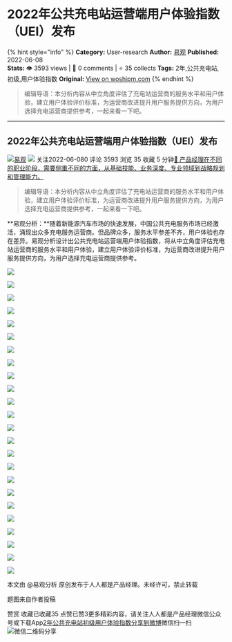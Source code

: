 # 2022年公共充电站运营端用户体验指数（UEI）发布
{% hint style="info" %}
**Category:** User-research
**Author:** [易观](https://www.woshipm.com/u/1372497)
**Published:** 2022-06-08  
**Stats:** 👁️ 3593 views | 💬 0 comments | ⭐ 35 collects
**Tags:** 2年,公共充电站,初级,用户体验指数
**Original:** [View on woshipm.com](https://www.woshipm.com/user-research/5475852.html)
{% endhint %}
> 编辑导语：本分析内容从中立角度评估了充电站运营商的服务水平和用户体验，建立用户体验评价标准，为运营商改进提升用户服务提供方向，为用户选择充电运营商提供参考，一起来看一下吧。

---

## 2022年公共充电站运营端用户体验指数（UEI）发布

[![](https://static.woshipm.com/view/woshipm_api_def_20240319114627_3483.png?imageView2/1/w/72/h/72/q/100)](https://www.woshipm.com/u/1372497)[易观](https://www.woshipm.com/u/1372497) ![](https://static.woshipm.com/tag/1101_1@2x.png) 关注2022-06-080 评论 3593 浏览 35 收藏 5 分钟[🔗 产品经理在不同的职业阶段，需要侧重不同的方面，从基础技能、业务深度、专业领域到战略规划和管理能力。](https://ke.qidianla.com/courses/90pm)

> 编辑导语：本分析内容从中立角度评估了充电站运营商的服务水平和用户体验，建立用户体验评价标准，为运营商改进提升用户服务提供方向，为用户选择充电运营商提供参考，一起来看一下吧。

**易观分析：**随着新能源汽车市场的快速发展，中国公共充电服务市场已经激活，涌现出众多充电服务运营商。但品牌众多，服务水平参差不齐，用户体验也存在差异。易观分析设计出公共充电站运营端用户体验指数，将从中立角度评估充电站运营商的服务水平和用户体验，建立用户体验评价标准，为运营商改进提升用户服务提供方向，为用户选择充电运营商提供参考。

![](https://image.woshipm.com/wp-files/2022/06/iXa1lrWFXYT0cnLnmVjU.jpg)

![](https://image.woshipm.com/wp-files/2022/06/UHQ0EZEtaIySEzPxLtAY.jpg)

![](https://image.woshipm.com/wp-files/2022/06/c9aRq8KPb3qcpTTHoVsN.jpg)

![](https://image.woshipm.com/wp-files/2022/06/Yv4cSC1b5wmbLR3dwz3I.jpg)

![](https://image.woshipm.com/wp-files/2022/06/izG5A6zXZgCY1YVvELJr.jpg)

![](https://image.woshipm.com/wp-files/2022/06/IwVP1w2WHlNZNNyijwur.jpg)

![](https://image.woshipm.com/wp-files/2022/06/tlvCPIsi0jn5sWbaRlq3.jpg)

![](https://image.woshipm.com/wp-files/2022/06/rZObh7MycCOhOmiGCVN9.jpg)

![](https://image.woshipm.com/wp-files/2022/06/duEQ8YphMNbmSF5g3enY.jpg)

![](https://image.woshipm.com/wp-files/2022/06/0F2911XQinKNOZxA8vDS.jpg)

![](https://image.woshipm.com/wp-files/2022/06/c2fz63AICjkAmzhCCLGQ.jpg)

![](https://image.woshipm.com/wp-files/2022/06/j7UGYqVyAHcP91p5Ef85.jpg)

![](https://image.woshipm.com/wp-files/2022/06/czAbcLqwEsySx2KhMKN9.jpg)

![](https://image.woshipm.com/wp-files/2022/06/ZPfxpit687PvGuDebY5A.jpg)

![](https://image.woshipm.com/wp-files/2022/06/iwWyX37duOakciwx6KKH.jpg)

![](https://image.woshipm.com/wp-files/2022/06/wqxPnxmr2YEfYlbH1pJJ.jpg)

![](https://image.woshipm.com/wp-files/2022/06/Cw5smVrBjLpA9ICOXvTI.jpg)

![](https://image.woshipm.com/wp-files/2022/06/VZ3ijSmWgVUqEHfYMMAl.jpg)

![](https://image.woshipm.com/wp-files/2022/06/D7pej3CmwGQ5GVMUC5UA.jpg)

![](https://image.woshipm.com/wp-files/2022/06/ZlseOLLG0cbVLypac3sC.jpg)

![](https://image.woshipm.com/wp-files/2022/06/3CainmY7Rv0AtaRttF09.jpg)

![](https://image.woshipm.com/wp-files/2022/06/fO7s86XXhMacDE1PYh0o.jpg)

![](https://image.woshipm.com/wp-files/2022/06/oEzRKHBv9Ip4WFYTdWov.jpg)

![](https://image.woshipm.com/wp-files/2022/06/fDmZxFCF8PQn6RD1xacW.jpg)

本文由 @易观分析 原创发布于人人都是产品经理。未经许可，禁止转载

题图来自作者投稿

赞赏 收藏已收藏35 点赞已赞3更多精彩内容，请关注人人都是产品经理微信公众号或下载App[2年](https://www.woshipm.com/tag/2%e5%b9%b4)[公共充电站](https://www.woshipm.com/tag/%e5%85%ac%e5%85%b1%e5%85%85%e7%94%b5%e7%ab%99)[初级](https://www.woshipm.com/tag/%e5%88%9d%e7%ba%a7)[用户体验指数](https://www.woshipm.com/tag/%e7%94%a8%e6%88%b7%e4%bd%93%e9%aa%8c%e6%8c%87%e6%95%b0)[分享到微博](https://service.weibo.com/share/share.php?appkey=2775287854&title=2022年公共充电站运营端用户体验指数（UEI）发布&url=https://www.woshipm.com/user-research/5475852.html&pic=https://image.woshipm.com/wp-files/2022/06/iXa1lrWFXYT0cnLnmVjU.jpg)微信扫一扫![微信二维码](https://api.pwmqr.com/qrcode/create/?url=https://www.woshipm.com/user-research/5475852.html)分享